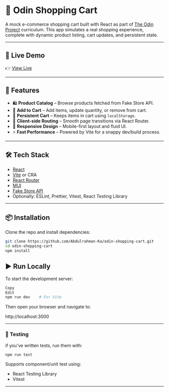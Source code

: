 # 🛒 Odin Shopping Cart

A mock e-commerce shopping cart built with React as part of [The Odin Project](https://www.theodinproject.com/) curriculum. This app simulates a real shopping experience, complete with dynamic product listing, cart updates, and persistent state.

---

## 🔗 Live Demo

👉 [View Live](https://odin-shopping-cart-95p.pages.dev/)

---

## 🚀 Features

- 🛍️ **Product Catalog** – Browse products fetched from Fake Store API.
- 🛒 **Add to Cart** – Add items, update quantity, or remove from cart.
- 💾 **Persistent Cart** – Keeps items in cart using `localStorage`.
- 🔀 **Client-side Routing** – Smooth page transitions via React Router.
- 📱 **Responsive Design** – Mobile-first layout and fluid UI.
- ⚡ **Fast Performance** – Powered by Vite for a snappy dev/build process.

---

## 🛠️ Tech Stack

- [React](https://reactjs.org/)
- [Vite](https://vitejs.dev/) or CRA
- [React Router](https://reactrouter.com/)
- [MUI](https://mui.com)
- [Fake Store API](https://fakestoreapi.com/)
- Optionally: ESLint, Prettier, Vitest, React Testing Library

---

## 📦 Installation

Clone the repo and install dependencies:

```bash
git clone https://github.com/Abdulrahman-Ka/odin-shopping-cart.git
cd odin-shopping-cart
npm install
```

## ▶️ Run Locally

To start the development server:

```bash
Copy
Edit
npm run dev    # For Vite
```

Then open your browser and navigate to:

http://localhost:3000

---

### 🧪 Testing

if you've written tests, run them with:

```bash
npm run test
```

Supports component/unit test using:

- React Testing Library
- Vitest

---
